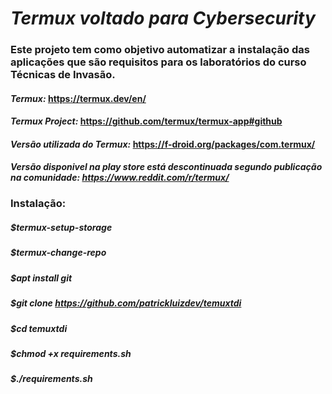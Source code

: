 # *Termux voltado para Cybersecurity*

### Este projeto tem como objetivo automatizar a instalação das aplicações que são requisitos para os laboratórios do curso Técnicas de Invasão.

#### *Termux:* https://termux.dev/en/
#### *Termux Project:* https://github.com/termux/termux-app#github 
#### *Versão utilizada do Termux:* https://f-droid.org/packages/com.termux/

#### *Versão disponivel na play store está descontinuada segundo publicação na comunidade: https://www.reddit.com/r/termux/*



### Instalação:

##### $termux-setup-storage

##### $termux-change-repo

##### $apt install git

##### $git clone https://github.com/patrickluizdev/temuxtdi

##### $cd temuxtdi

##### $chmod +x requirements.sh

##### $./requirements.sh
